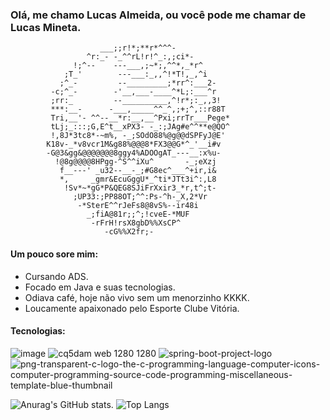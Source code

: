 ### Olá, me chamo Lucas Almeida, ou você pode me chamar de Lucas Mineta.                                 
                        ___;;r!*;**r*^^^-                          
                     ^r:_- -_^^rL!r!^_:,;ci*-                      
                  !;^--    ---___,;~*;,^^*,_*r^                    
                ;T_'        ---___:_,,^!*T!,_,^i                   
               ;^_-         --_________;*rr^:___2-                 
             -c;^_-        -'__,___-____^*L;:___^r                 
             ;rr:_         --__________,^!r*;:_,,3!                
             ***:__-      -___,_____^^_^,;+;^,::r88T               
             Tri,__'- ^^--__*r:__,__^Pxi;rrTr___Pege*              
             tLj;_:::;G,E^t__xPX3- -_:;JAg#e^^**e@QO^              
             !,8J*3tc8*-~m%, -_;SOdO88%@g@@dSPFyJ@E'               
            K18v-_*v8vcr1M&g88%@@@8*FX3@@G*^_'__i#v                
            -G@3&gg&@@@@@@@8ggy4%ADOOgAT_---__:x%u-                
              !@8g@@@@8HPgg-^S^^iXu^       -_;eXzj                 
               f__---' _u32--__-_;#G8ec^___^+ir,i&                 
               *,     _gmr&EcuGggU*_^ti*JTt3i^:,L8                 
                !Sv*~*gG*P&QEG8SJiFrXxir3_*r,t^;t-                 
                  ;UP33:;PP88OT;^^:Ps-^h-_X,2*Vr                   
                   -*SterE^^rJeFs8@8vS%--ir48i                     
                     _;fiA@81r;;^;!cveE-*MUF                       
                      -rFrH!rsX8gbD%%XsCP^                         
                         -cG%%X2fr;-                               
                                                                   
                                                                   
                                                      
                                                                                                 
#### Um pouco sore mim:
- Cursando ADS.
- Focado em Java e suas tecnologias.
- Odiava café, hoje não vivo sem um menorzinho KKKK.
- Loucamente apaixonado pelo Esporte Clube Vitória.





#### Tecnologias:
![image](https://github.com/Orinfini/Orinfini/assets/55465655/69015c8b-83ec-48c0-aa4a-943bb25b8557) ![cq5dam web 1280 1280](https://github.com/Orinfini/Orinfini/assets/55465655/23a240d3-c02f-4ac7-a09c-0e59c5d78cef) ![spring-boot-project-logo](https://github.com/Orinfini/Orinfini/assets/55465655/a6e34857-1a48-4625-9885-f2582fdb1e1c)![png-transparent-c-logo-the-c-programming-language-computer-icons-computer-programming-source-code-programming-miscellaneous-template-blue-thumbnail](https://github.com/Orinfini/Orinfini/assets/55465655/2da2e500-9b2a-4437-96ec-ac895dc20135)


![Anurag's GitHub stats](https://github-readme-stats.vercel.app/api?username=Orinfini&show_icons=true&theme=radical).        ![Top Langs](https://github-readme-stats.vercel.app/api/top-langs/?username=Orinfini&theme=radical&layout=compact)


<!--

**Orinfini/Orinfini** is a ✨ _special_ ✨ repository because its `README.md` (this file) appears on your GitHub profile.

Here are some ideas to get you started:

- 🔭 I’m currently working on ...
- 🌱 I’m currently learning ...
- 👯 I’m looking to collaborate on ...
- 🤔 I’m looking for help with ...
- 💬 Ask me about ...
- 📫 How to reach me: ...
- 😄 Pronouns: ...
- ⚡ Fun fact: ...
-->
